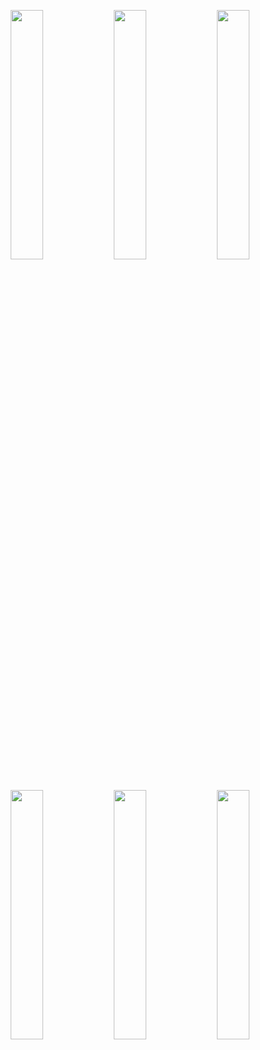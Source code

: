 <p align="center">
  <img width="32%" src="https://avatars.githubusercontent.com/u/104738808?v=4" alt=""/>
  <img width="32%" src="https://avatars.githubusercontent.com/u/104738808?v=4" alt=""/>
  <img width="32%" src="https://avatars.githubusercontent.com/u/104738808?v=4" alt=""/>
  <img width="32%" src="https://avatars.githubusercontent.com/u/104738808?v=4" alt=""/>
  <img width="32%" src="https://avatars.githubusercontent.com/u/104738808?v=4" alt=""/>
  <img width="32%" src="https://avatars.githubusercontent.com/u/104738808?v=4" alt=""/>
</p>